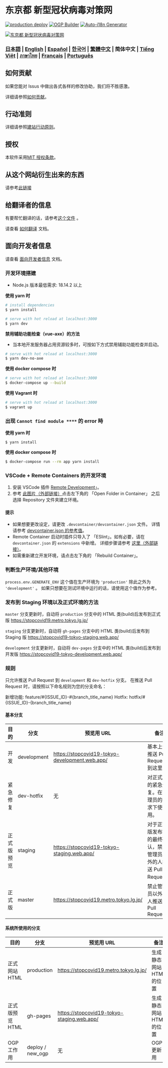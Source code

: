 # 东京都 新型冠状病毒对策网

[![production deploy](https://github.com/tokyo-metropolitan-gov/covid19/workflows/production%20deploy/badge.svg?branch=master)](https://github.com/tokyo-metropolitan-gov/covid19/actions?query=workflow%3A%22production+deploy%22)
[![OGP Builder](https://github.com/tokyo-metropolitan-gov/covid19/workflows/OGP%20Builder/badge.svg?branch=master)](https://github.com/tokyo-metropolitan-gov/covid19/actions?query=workflow%3A%22OGP+Builder%22)
[![Auto-i18n Generator](https://github.com/tokyo-metropolitan-gov/covid19/workflows/Auto-i18n%20Generator/badge.svg?branch=development)](https://github.com/tokyo-metropolitan-gov/covid19/actions?query=workflow%3A%22Auto-i18n+Generator%22)

[![东京都 新型冠状病毒对策网](https://user-images.githubusercontent.com/1301149/75629392-1d19d900-5c25-11ea-843d-2d4376e3a560.png)](https://stopcovid19.metro.tokyo.lg.jp/)

### [日本語](./../../README.md) | [English](./../en/README.md) | [Español](./../es/README.md) | [한국어](./../ko/README.md) | [繁體中文](./../zh_TW/README.md) | 简体中文 | [Tiếng Việt](./../vi/README.md) | [ภาษาไทย](./../th/README.md) | [Français](./../fr/README.md) | [Português](./../pt_BR/README.md)

## 如何贡献

如果您能对 Issus 中做出各式各样的修改协助，我们将不胜感激。

详细请参照[如何贡献](./CONTRIBUTING.md)。

## 行动准则

详细请参照[建站行动原则](./CODE_OF_CONDUCT.md)。

## 授权

本软件采用[MIT 授权条款](./../../LICENSE.txt)。

## 从这个网站衍生出来的东西

请参考[此链接](./../../FORKED_SITES.md)

## 给翻译者的信息

有要帮忙翻译的话，请参考[这个文件](./TRANSLATION.md) 。

请查看 [如何翻译](./../../TRANSLATION.md) 文档。

## 面向开发者信息

请查看 [面向开发者信息](./FOR_DEVELOPERS.md) 文档。

### 开发环境搭建

- Node.js 版本最低需求: 18.14.2 以上

**使用 yarn 时**

```bash
# install dependencies
$ yarn install

# serve with hot reload at localhost:3000
$ yarn dev
```

**禁用辅助功能检查（vue-axe）的方法**

- 当本地开发服务器占用资源较多时，可按如下方式禁用辅助功能检查并启动。

```bash
# serve with hot reload at localhost:3000
$ yarn dev-no-axe
```

**使用 docker compose 时**

```bash
# serve with hot reload at localhost:3000
$ docker-compose up --build
```

**使用 Vagrant 时**

```bash
# serve with hot reload at localhost:3000
$ vagrant up
```

### 出现 `Cannot find module ****` 的 error 時

**使用 yarn 时**

```
$ yarn install
```

**使用 docker compose 时**

```bash
$ docker-compose run --rm app yarn install
```

### VSCode + Remote Containers 的开发环境

1. 安装 VSCode 插件 [Remote Development](https://marketplace.visualstudio.com/items?itemName=ms-vscode-remote.vscode-remote-extensionpack)」。
2. 参考 [此图片（外部链接）](https://code.visualstudio.com/docs/remote/containers#_quick-start-try-a-dev-container)点击左下角的 「Open Folder in Container」 之后选择 Repository 文件夹建立环境。

#### 提示

- 如果想要更改设定，请更改 `.devcontainer/devcontainer.json` 文件。
  详情请参考 [devcontainer.json 的参考值](https://code.visualstudio.com/docs/remote/containers#_devcontainerjson-reference)。
- Remote Container 启动时插件只导入了 「ESlint」。如有必要，请在 `devcontainer.json` 的 `extensions` 中新增。
  详细步骤请参考 [这里（外部链接）](https://code.visualstudio.com/docs/remote/containers#_managing-extensions)。
- 如需重新建立开发环境，请点击左下角的 「Rebuild Container」。

### 判断生产环境/其他环境

`process.env.GENERATE_ENV` 这个值在生产环境为 `'production'` 除此之外为 `'development'` 。
如果只想要在测试环境中运行的话，请使用这个值作为参考。

### 发布到 Staging 环境以及正式环境的方法

`master` 分支更新时，自动将 `production` 分支中的 HTML 类(build)后发布到正式版 https://stopcovid19.metro.tokyo.lg.jp/

`staging` 分支更新时，自动将 `gh-pages` 分支中的 HTML 类(build)后发布到 Staging 版 https://stopcovid19-tokyo-staging.web.app/

`development` 分支更新时，自动将 `dev-pages` 分支中的 HTML 类(build)后发布到开发版 https://stopcovid19-tokyo-development.web.app/

### 规则

只允许推送 Pull Request 到 `development` 和 `dev-hotfix` 分支。
在推送 Pull Request 时，请按照以下命名规则为您的分支命名：

新增功能: feature/#{ISSUE_ID}-#{branch_title_name}
Hotfix: hotfix/#{ISSUE_ID}-{branch_title_name}

#### 基本分支

| 目的       | 分支        | 预览用 URL                                     | 备注                                                              |
| ---------- | ----------- | ---------------------------------------------- | ----------------------------------------------------------------- |
| 开发       | development | https://stopcovid19-tokyo-development.web.app/ | 基本上请推送 Pull Request 到这里                                  |
| 紧急修复   | dev-hotfix  | 无                                             | 对正式版的紧急修复。在管理员的要求下使用。                        |
| 正式版预览 | staging     | https://stopcovid19-tokyo-staging.web.app/     | 对于正式版发布前的最终确认，禁止管理员以外的人推送 Pull Request。 |
| 正式版     | master      | https://stopcovid19.metro.tokyo.lg.jp/         | 禁止管理员以外的人推送 Pull Request                               |

#### 系统所使用的分支

| 目的            | 分支             | 预览用 URL                                 | 备注                     |
| --------------- | ---------------- | ------------------------------------------ | ------------------------ |
| 正式网站 HTML   | production       | https://stopcovid19.metro.tokyo.lg.jp/     | 生成静态网站 HTML 的位置 |
| 正式版预览 HTML | gh-pages         | https://stopcovid19-tokyo-staging.web.app/ | 生成静态网站 HTML 的位置 |
| OGP 工作用      | deploy / new_ogp | 无                                         | OGP 更新用               |
